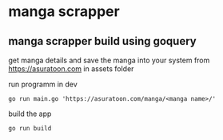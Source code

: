 # manga scrapper

## manga scrapper build using goquery

get manga details and save the manga into your system from https://asuratoon.com in assets folder

run programm in dev

```
go run main.go 'https://asuratoon.com/manga/<manga name>/'
```

build the app

```
go run build
```
